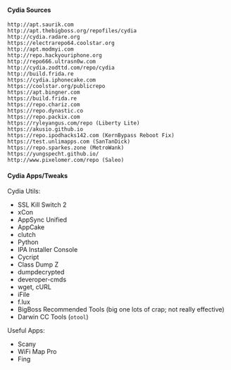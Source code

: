 #### Cydia Sources
```
http://apt.saurik.com
http://apt.thebigboss.org/repofiles/cydia
http://cydia.radare.org
https://electrarepo64.coolstar.org
http://apt.modmyi.com
http://repo.hackyouriphone.org
http://repo666.ultrasn0w.com
http://cydia.zodttd.com/repo/cydia
http://build.frida.re
https://cydia.iphonecake.com
https://coolstar.org/publicrepo
https://apt.bingner.com
https://build.frida.re
https://repo.chariz.com
https://repo.dynastic.co
https://repo.packix.com
https://ryleyangus.com/repo (Liberty Lite)
https://akusio.github.io
https://repo.ipodhacks142.com (KernBypass Reboot Fix)
https://test.unlimapps.com (SanTanDick)
https://repo.sparkes.zone (MetroWank)
https://yungspecht.github.io/
http://www.pixelomer.com/repo (Saleo)
```

#### Cydia Apps/Tweaks

Cydia Utils:

- SSL Kill Switch 2
- xCon
- AppSync Unified
- AppCake
- clutch
- Python
- IPA Installer Console
- Cycript
- Class Dump Z
- dumpdecrypted
- deveroper-cmds
- wget, cURL
- iFile
- f.lux
- BigBoss Recommended Tools (big one lots of crap; not really effective)
- Darwin CC Tools (`otool`)

Useful Apps:

- Scany
- WiFi Map Pro
- Fing
